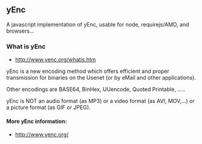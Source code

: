 ## yEnc

A javascript implementation of yEnc, usable for node, requirejs/AMD, and browsers...

### What is yEnc
* http://www.yenc.org/whatis.htm  

yEnc is a new encoding method which offers efficient and proper transmission for binaries on the Usenet (or by eMail and other applications). 

Other encodings are BASE64, BinHex, UUencode, Quoted Printable, .....

yEnc is NOT an audio format (as MP3) or a video format (as AVI, MOV,...) or a picture format (as GIF or JPEG).

#### More yEnc information:
* http://www.yenc.org/